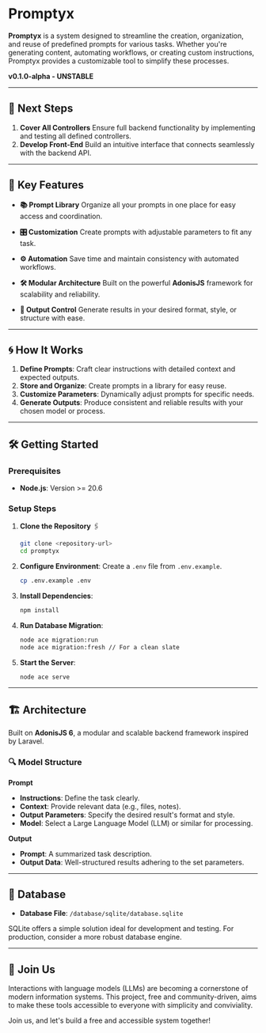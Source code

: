 # Promptyx

**Promptyx** is a system designed to streamline the creation, organization, and reuse of predefined prompts for various tasks. Whether you're generating content, automating workflows, or creating custom instructions, Promptyx provides a customizable tool to simplify these processes.

**v0.1.0-alpha - UNSTABLE**

---

## 🔮 Next Steps

1. **Cover All Controllers** Ensure full backend functionality by implementing and testing all defined controllers.
2. **Develop Front-End** Build an intuitive interface that connects seamlessly with the backend API.

---

## 🌟 Key Features

- **📚 Prompt Library**
  Organize all your prompts in one place for easy access and coordination.

- **🎛️ Customization**
  Create prompts with adjustable parameters to fit any task.

- **⚙️ Automation**
  Save time and maintain consistency with automated workflows.

- **🛠️ Modular Architecture**
  Built on the powerful **AdonisJS** framework for scalability and reliability.

- **🎨 Output Control**
  Generate results in your desired format, style, or structure with ease.

---

## 🌀 How It Works

1. **Define Prompts**: Craft clear instructions with detailed context and expected outputs.
2. **Store and Organize**: Create prompts in a library for easy reuse.
3. **Customize Parameters**: Dynamically adjust prompts for specific needs.
4. **Generate Outputs**: Produce consistent and reliable results with your chosen model or process.

---

## 🛠️ Getting Started

### Prerequisites

- **Node.js**: Version >= 20.6

### Setup Steps

1. **Clone the Repository** 🖇️
   ```bash
   git clone <repository-url>
   cd promptyx
   ```

2. **Configure Environment**:
   Create a `.env` file from `.env.example`.
   ```bash
   cp .env.example .env
   ```

3. **Install Dependencies**:
   ```bash
   npm install
   ```

4. **Run Database Migration**:
   ```bash
   node ace migration:run
   node ace migration:fresh // For a clean slate
   ```

5. **Start the Server**:
   ```bash
   node ace serve
   ```

---

## 🏗️ Architecture

Built on **AdonisJS 6**, a modular and scalable backend framework inspired by Laravel.

### 🔍 Model Structure

**Prompt**

- **Instructions**: Define the task clearly.
- **Context**: Provide relevant data (e.g., files, notes).
- **Output Parameters**: Specify the desired result's format and style.
- **Model**: Select a Large Language Model (LLM) or similar for processing.

**Output**

- **Prompt**: A summarized task description.
- **Output Data**: Well-structured results adhering to the set parameters.

---

## 📂 Database

- **Database File**: `/database/sqlite/database.sqlite`

SQLite offers a simple solution ideal for development and testing. For production, consider a more robust database engine.

---

## 🤝 Join Us

Interactions with language models (LLMs) are becoming a cornerstone of modern information systems. This project, free and community-driven, aims to make these tools accessible to everyone with simplicity and conviviality.

Join us, and let's build a free and accessible system together!
